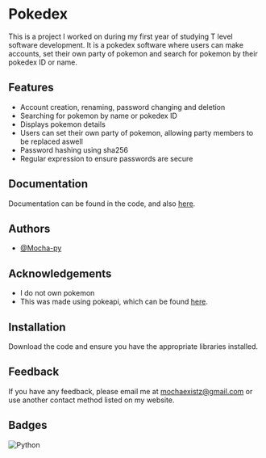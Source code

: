 
# Pokedex

This is a project I worked on during my first year of studying T level software development. It is a pokedex software where users can make accounts, set their own party of pokemon and search for pokemon by their pokedex ID or name.





## Features

- Account creation, renaming, password changing and deletion
- Searching for pokemon by name or pokedex ID
- Displays pokemon details
- Users can set their own party of pokemon, allowing party members to be replaced aswell
- Password hashing using sha256
- Regular expression to ensure passwords are secure
## Documentation

Documentation can be found in the code, and also [here](https://mocha-existz.neocities.org/documentation/Pokedex/).
## Authors

- [@Mocha-py](https://github.com/Mocha-py)


## Acknowledgements

 - I do not own pokemon
 - This was made using pokeapi, which can be found [here](https://pokeapi.co).



## Installation

Download the code and ensure you have the appropriate libraries installed.
    
## Feedback

If you have any feedback, please email me at mochaexistz@gmail.com or use another contact method listed on my website.


## Badges

![Python](https://img.shields.io/badge/python-3670A0?style=for-the-badge&logo=python&logoColor=ffdd54)


